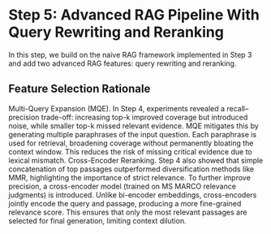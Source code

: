 # Step 5: Advanced RAG Pipeline With Query Rewriting and Reranking

In this step, we build on the naive RAG framework implemented in Step 3 and add two advanced RAG features: query rewriting and reranking.

## Feature Selection Rationale
Multi-Query Expansion (MQE). In Step 4, experiments revealed a recall–precision trade-off: increasing top-k improved coverage but introduced noise, while smaller top-k missed relevant evidence. MQE mitigates this by generating multiple paraphrases of the input question. Each paraphrase is used for retrieval, broadening coverage without permanently bloating the context window. This reduces the risk of missing critical evidence due to lexical mismatch.
Cross-Encoder Reranking. Step 4 also showed that simple concatenation of top passages outperformed diversification methods like MMR, highlighting the importance of strict relevance. To further improve precision, a cross-encoder model (trained on MS MARCO relevance judgments) is introduced. Unlike bi-encoder embeddings, cross-encoders jointly encode the query and passage, producing a more fine-grained relevance score. This ensures that only the most relevant passages are selected for final generation, limiting context dilution.
